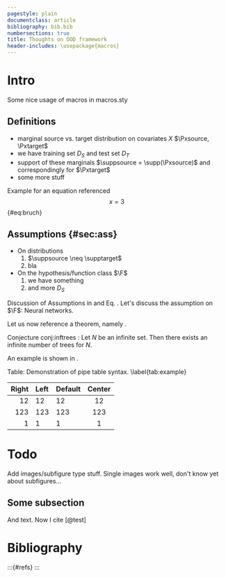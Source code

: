 ```yaml
---
pagestyle: plain
documentclass: article
bibliography: bib.bib
numbersections: true
title: Thoughts on OOD framework
header-includes: \usepackage{macros}
---
```




# Intro

Some nice usage of macros in macros.sty

## Definitions

- marginal source vs. target distribution on covariates $X$ $\Pxsource, \Pxtarget$
- we have training set $D_S$ and test set $D_T$
- support of these marginals $\suppsource = \supp(\Pxsource)$ and correspondingly for $\Pxtarget$
- some more stuff

Example for an equation referenced
$$ x = 3$$ {#eq:bruch}

## Assumptions {#sec:ass}

- On distributions
  1. $\suppsource \neq \supptarget$
  2. bla
- On the hypothesis/function class $\F$
  1. we have something
  2. and more $D_S$

Discussion of Assumptions in [](#sec:ass) and Eq. [](#eq:bruch).
Let's discuss the assumption on $\F$: Neural networks.


Let us now reference a theorem, namely [](#conj:inftrees).

Conjecture conj:inftrees
: Let $N$ be an infinite set.
  Then there exists an infinite number of trees for $N$.

An example is shown in [](#tab:example).

Table: Demonstration of pipe table syntax.
  \label{tab:example}

| Right | Left | Default | Center |
|------:|:-----|---------|:------:|
|   12  |  12  |    12   |    12  |
|  123  |  123 |   123   |   123  |
|    1  |    1 |     1   |     1  |


# Todo

Add images/subfigure type stuff. Single images work well, don't know yet about subfigures...

## Some subsection
And text. Now I cite [@test]

Bibliography
==============
:::{#refs}
:::
